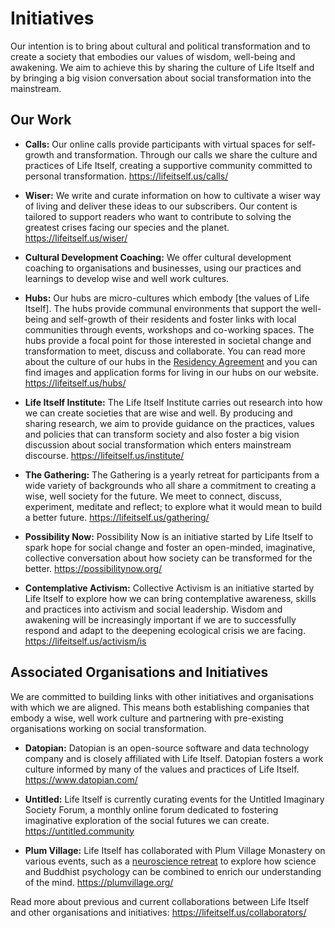 # Initiatives
 
Our intention is to bring about cultural and political transformation and to create a society that embodies our values of wisdom, well-being and awakening. We aim to achieve this by sharing the culture of Life Itself and by bringing a big vision conversation about social transformation into the mainstream.
 
## Our Work
 
* **Calls:** Our online calls provide participants with virtual spaces for self-growth and transformation. Through our calls we share the culture and practices of Life Itself, creating a supportive community committed to personal transformation. https://lifeitself.us/calls/
 
* **Wiser:** We write and curate information on how to cultivate a wiser way of living and deliver these ideas to our subscribers. Our content is tailored to support readers who want to contribute to solving the greatest crises facing our species and the planet. https://lifeitself.us/wiser/
 
* **Cultural Development Coaching:** We offer cultural development coaching to organisations and businesses, using our practices and learnings to develop wise and well work cultures.
 
* **Hubs:** Our hubs are micro-cultures which embody [the values of Life Itself]. The hubs provide communal environments that support the well-being and self-growth of their residents and foster links with local communities through events, workshops and co-working spaces. The hubs provide a focal point for those interested in societal change and transformation to meet, discuss and collaborate. You can read more about the culture of our hubs in the [Residency Agreement](/hubs/agreement/) and you can find images and application forms for living in our hubs on our website. https://lifeitself.us/hubs/
 
* **Life Itself Institute:** The Life Itself Institute carries out research into how we can create societies that are wise and well. By producing and sharing research, we aim to provide guidance on the practices, values and policies that can transform society and also foster a big vision discussion about social transformation which enters mainstream discourse. https://lifeitself.us/institute/
 
* **The Gathering:** The Gathering is a yearly retreat for participants from a wide variety of backgrounds who all share a commitment to creating a wise, well society for the future. We meet to connect, discuss, experiment, meditate and reflect; to explore what it would mean to build a better future. https://lifeitself.us/gathering/
 
* **Possibility Now:** Possibility Now is an initiative started by Life Itself to spark hope for social change and foster an open-minded, imaginative, collective conversation about how society can be transformed for the better. https://possibilitynow.org/
 
* **Contemplative Activism:** Collective Activism is an initiative started by Life Itself to explore how we can bring contemplative awareness, skills and practices into activism and social leadership. Wisdom and awakening will be increasingly important if we are to successfully respond and adapt to the deepening ecological crisis we are facing. https://lifeitself.us/activism/is
 
## Associated Organisations and Initiatives
 
We are committed to building links with other initiatives and organisations with which we are aligned. This means both establishing companies that embody a wise, well work culture and partnering with pre-existing organisations working on social transformation.

* **Datopian:** Datopian is an open-source software and data technology company and is closely affiliated with Life Itself. Datopian fosters a work culture informed by many of the values and practices of Life Itself. https://www.datopian.com/
 
* **Untitled:** Life Itself is currently curating events for the Untitled Imaginary Society Forum, a monthly online forum dedicated to fostering imaginative exploration of the social futures we can create. https://untitled.community
 
* **Plum Village:** Life Itself has collaborated with Plum Village Monastery on various events, such as a [neuroscience retreat](https://lifeitself.us/2019/07/29/neuroscientists-experience-mindfulness/) to explore how science and Buddhist psychology can be combined to enrich our understanding of the mind. https://plumvillage.org/
 
Read more about previous and current collaborations between Life Itself and other organisations and initiatives: https://lifeitself.us/collaborators/